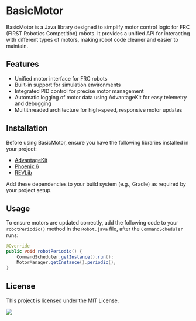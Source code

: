 # BasicMotor

BasicMotor is a Java library designed to simplify motor control logic for FRC (FIRST Robotics Competition) robots. It provides a unified API for interacting with different types of motors, making robot code cleaner and easier to maintain.

## Features

- Unified motor interface for FRC robots
- Built-in support for simulation environments
- Integrated PID control for precise motor management
- Automatic logging of motor data using AdvantageKit for easy telemetry and debugging
- Multithreaded architecture for high-speed, responsive motor updates

## Installation

Before using BasicMotor, ensure you have the following libraries installed in your project:

- [AdvantageKit](https://docs.advantagekit.org/getting-started/installation)
- [Phoenix 6](https://v6.docs.ctr-electronics.com/en/stable/docs/installation/installation-frc.html)
- [REVLib](https://docs.revrobotics.com/revlib/install)

Add these dependencies to your build system (e.g., Gradle) as required by your project setup.

## Usage

To ensure motors are updated correctly, add the following code to your `robotPeriodic()` method in the `Robot.java` file, after the `CommandScheduler` runs:

```java
@Override
public void robotPeriodic() {
    CommandScheduler.getInstance().run();
    MotorManager.getInstance().periodic();
}
```

## License

This project is licensed under the MIT License.

[![](https://jitpack.io/v/captainsoccer/MotorUtils.svg)](https://jitpack.io/#captainsoccer/MotorUtils)